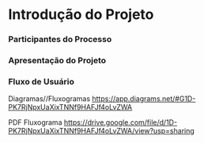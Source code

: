 # Introdução do Projeto 


### Participantes do Processo

### Apresentação do Projeto

### Fluxo de Usuário

Diagramas//Fluxogramas
https://app.diagrams.net/#G1D-PK7RjNpxUaXixTNNf9HAFJf4oLvZWA

PDF Fluxograma
https://drive.google.com/file/d/1D-PK7RjNpxUaXixTNNf9HAFJf4oLvZWA/view?usp=sharing
